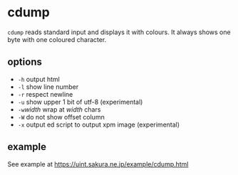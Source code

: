 # cdump

`cdump` reads standard input and displays it with colours.
It always shows one byte with one coloured character.

## options

  - `-h` output html
  - `-l` show line number
  - `-r` respect newline
  - `-u` show upper 1 bit of utf-8 (experimental)
  - `-w`*width* wrap at *width* chars
  - `-W` do not show offset column
  - `-x` output ed script to output xpm image (experimental)

## example

See example at
https://uint.sakura.ne.jp/example/cdump.html
